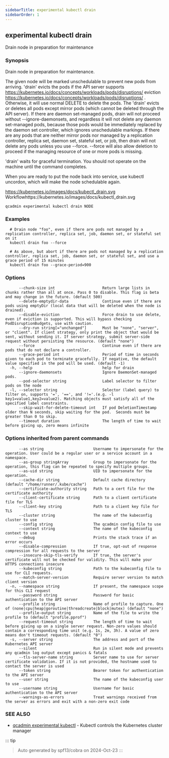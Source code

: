 ```yaml
---
sidebarTitle: experimental kubectl drain
sidebarOrder: 1
---
```


## experimental kubectl drain

Drain node in preparation for maintenance

### Synopsis

Drain node in preparation for maintenance.

 The given node will be marked unschedulable to prevent new pods from arriving. 'drain' evicts the pods if the API server supports https://kubernetes.io/docs/concepts/workloads/pods/disruptions/ eviction https://kubernetes.io/docs/concepts/workloads/pods/disruptions/ . Otherwise, it will use normal DELETE to delete the pods. The 'drain' evicts or deletes all pods except mirror pods (which cannot be deleted through the API server).  If there are daemon set-managed pods, drain will not proceed without --ignore-daemonsets, and regardless it will not delete any daemon set-managed pods, because those pods would be immediately replaced by the daemon set controller, which ignores unschedulable markings.  If there are any pods that are neither mirror pods nor managed by a replication controller, replica set, daemon set, stateful set, or job, then drain will not delete any pods unless you use --force.  --force will also allow deletion to proceed if the managing resource of one or more pods is missing.

 'drain' waits for graceful termination. You should not operate on the machine until the command completes.

 When you are ready to put the node back into service, use kubectl uncordon, which will make the node schedulable again.

https://kubernetes.io/images/docs/kubectl_drain.svg Workflowhttps://kubernetes.io/images/docs/kubectl_drain.svg

```
qcadmin experimental kubectl drain NODE
```

### Examples

```
  # Drain node "foo", even if there are pods not managed by a replication controller, replica set, job, daemon set, or stateful set on it
  kubectl drain foo --force
  
  # As above, but abort if there are pods not managed by a replication controller, replica set, job, daemon set, or stateful set, and use a grace period of 15 minutes
  kubectl drain foo --grace-period=900
```

### Options

```
      --chunk-size int                     Return large lists in chunks rather than all at once. Pass 0 to disable. This flag is beta and may change in the future. (default 500)
      --delete-emptydir-data               Continue even if there are pods using emptyDir (local data that will be deleted when the node is drained).
      --disable-eviction                   Force drain to use delete, even if eviction is supported. This will bypass checking PodDisruptionBudgets, use with caution.
      --dry-run string[="unchanged"]       Must be "none", "server", or "client". If client strategy, only print the object that would be sent, without sending it. If server strategy, submit server-side request without persisting the resource. (default "none")
      --force                              Continue even if there are pods that do not declare a controller.
      --grace-period int                   Period of time in seconds given to each pod to terminate gracefully. If negative, the default value specified in the pod will be used. (default -1)
  -h, --help                               help for drain
      --ignore-daemonsets                  Ignore DaemonSet-managed pods.
      --pod-selector string                Label selector to filter pods on the node
  -l, --selector string                    Selector (label query) to filter on, supports '=', '==', and '!='.(e.g. -l key1=value1,key2=value2). Matching objects must satisfy all of the specified label constraints.
      --skip-wait-for-delete-timeout int   If pod DeletionTimestamp older than N seconds, skip waiting for the pod.  Seconds must be greater than 0 to skip.
      --timeout duration                   The length of time to wait before giving up, zero means infinite
```

### Options inherited from parent commands

```
      --as string                      Username to impersonate for the operation. User could be a regular user or a service account in a namespace.
      --as-group stringArray           Group to impersonate for the operation, this flag can be repeated to specify multiple groups.
      --as-uid string                  UID to impersonate for the operation.
      --cache-dir string               Default cache directory (default "/home/runner/.kube/cache")
      --certificate-authority string   Path to a cert file for the certificate authority
      --client-certificate string      Path to a client certificate file for TLS
      --client-key string              Path to a client key file for TLS
      --cluster string                 The name of the kubeconfig cluster to use
      --config string                  The qcadmin config file to use
      --context string                 The name of the kubeconfig context to use
      --debug                          Prints the stack trace if an error occurs
      --disable-compression            If true, opt-out of response compression for all requests to the server
      --insecure-skip-tls-verify       If true, the server's certificate will not be checked for validity. This will make your HTTPS connections insecure
      --kubeconfig string              Path to the kubeconfig file to use for CLI requests.
      --match-server-version           Require server version to match client version
  -n, --namespace string               If present, the namespace scope for this CLI request
      --password string                Password for basic authentication to the API server
      --profile string                 Name of profile to capture. One of (none|cpu|heap|goroutine|threadcreate|block|mutex) (default "none")
      --profile-output string          Name of the file to write the profile to (default "profile.pprof")
      --request-timeout string         The length of time to wait before giving up on a single server request. Non-zero values should contain a corresponding time unit (e.g. 1s, 2m, 3h). A value of zero means don't timeout requests. (default "0")
  -s, --server string                  The address and port of the Kubernetes API server
      --silent                         Run in silent mode and prevents any qcadmin log output except panics & fatals
      --tls-server-name string         Server name to use for server certificate validation. If it is not provided, the hostname used to contact the server is used
      --token string                   Bearer token for authentication to the API server
      --user string                    The name of the kubeconfig user to use
      --username string                Username for basic authentication to the API server
      --warnings-as-errors             Treat warnings received from the server as errors and exit with a non-zero exit code
```

### SEE ALSO

* [qcadmin experimental kubectl](experimental_kubectl.md)	 - Kubectl controls the Kubernetes cluster manager

::: tip
>Auto generated by spf13/cobra on 2024-Oct-23
:::